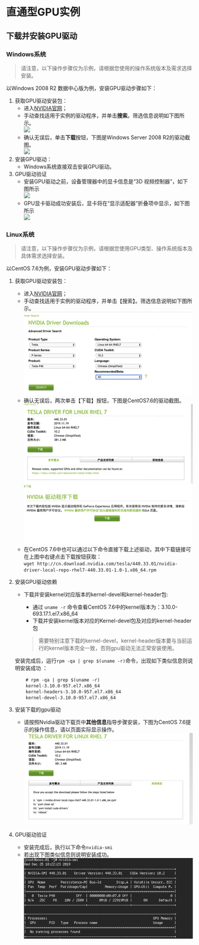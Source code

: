 # 直通型GPU实例


## 下载并安装GPU驱动

### Windows系统


> 请注意，以下操作步骤仅为示例，请根据您使用的操作系统版本及需求选择安装。

以Windows 2008 R2 数据中心版为例，安装GPU驱动步骤如下：

1. 获取GPU驱动安装包：
	* 进入[NVIDIA官网](https://www.nvidia.com/Download/Find.aspx)；
	* 手动查找适用于实例的驱动程序，并单击**搜索**。筛选信息说明如下图所示。<br>![](../../../../../../image/vm/GPUdriver1.png)
	* 确认无误后，单击**下载**按钮，下图是Windows Server 2008 R2的驱动截图。<br>![](../../../../../../image/vm/GPUdriver2.png)
2. 安装GPU驱动：
	* Windows系统直接双击安装GPU驱动。
3. GPU驱动验证
	* 安装GPU驱动之前，设备管理器中的显卡信息是“3D 视频控制器”，如下图所示<br>![](../../../../../../image/vm/GPUdriver3.png)
	* GPU显卡驱动成功安装后，显卡将在“显示适配器”折叠项中显示，如下图所示<br>![](../../../../../../image/vm/GPUdriver4.png)

### Linux系统

> 请注意，以下操作步骤仅为示例，请根据您使用GPU类型、操作系统版本及具体需求选择安装。
		
以CentOS 7.6为例，安装GPU驱动步骤如下：

1. 获取GPU驱动安装包：
	* 进入[NVIDIA官网](https://www.nvidia.com/Download/Find.aspx)；
	* 手动查找适用于实例的驱动程序，并单击【搜索】。筛选信息说明如下图所示。<br>![](../../../../../../image/vm/GPUdriver5new.png)
	* 确认无误后，两次单击【下载】按钮，下图是CentOS7.6的驱动截图。<br>![](../../../../../../image/vm/GPUdriver6new.png)<br>![](../../../../../../image/vm/GPUdriver6nnew.png)
	* 在CentOS 7.6中也可以通过以下命令直接下载上述驱动，其中下载链接可在上图中右键点击下载按钮获取：<br>
	`wget http://cn.download.nvidia.com/tesla/440.33.01/nvidia-driver-local-repo-rhel7-440.33.01-1.0-1.x86_64.rpm`
	
2. 安装GPU驱动依赖
	* 下载并安装kernel对应版本的kernel-devel和kernel-header包:
		* 通过 `uname -r` 命令查看CentOS 7.6中的kernel版本为：3.10.0-693.17.1.el7.x86_64
		* 下载并安装kernel版本对应的Kernel-devel包及对应的kernel-header包
		
		> 需要特别注意下载的kernel-devel，kernel-header版本要与当前运行的kernel版本完全一致，否则gpu驱动无法正常安装使用。
		
	安装完成后，运行`rpm -qa | grep $(uname -r)`命令，出现如下类似信息则说明安装成功 ：
	```
		# rpm -qa | grep $(uname -r)
		kernel-3.10.0-957.el7.x86_64
		kernel-headers-3.10.0-957.el7.x86_64
		kernel-devel-3.10.0-957.el7.x86_64
	```
3. 安装下载的gpu驱动
	* 请按照Nvidia驱动下载页中**其他信息**指导步骤安装，下图为CentOS 7.6提示的操作信息，请以页面实际显示操作。<br>![](../../../../../../image/vm/GPUdriver11.png)

4. GPU驱动验证
	* 安装完成后，执行以下命令`nvidia-smi`
	* 若出现下图类似信息则说明安装成功。<br>![](../../../../../../image/vm/GPUdriver10new.png)
	
